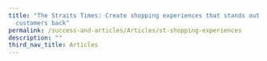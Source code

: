 ```yaml
---
title: "The Straits Times: Create shopping experiences that stands out to draw
  customers back"
permalink: /success-and-articles/Articles/st-shopping-experiences
description: ""
third_nav_title: Articles
---
```

